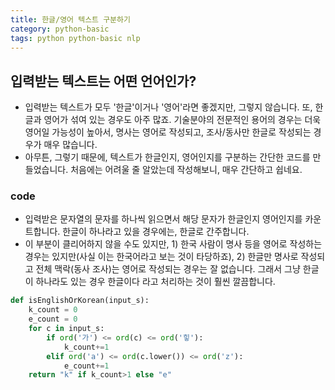```yaml
---
title: 한글/영어 텍스트 구분하기 
category: python-basic
tags: python python-basic nlp 
---
```


## 입력받는 텍스트는 어떤 언어인가? 

- 입력받는 텍스트가 모두 '한글'이거나 '영어'라면 좋겠지만, 그렇지 않습니다. 또, 한글과 영어가 섞여 있는 경우도 아주 많죠. 기술분야의 전문적인 용어의 경우는 더욱 영어일 가능성이 높아서, 명사는 영어로 작성되고, 조사/동사만 한글로 작성되는 경우가 매우 많습니다. 
- 아무튼, 그렇기 때문에, 텍스트가 한글인지, 영어인지를 구분하는 간단한 코드를 만들었습니다. 처음에는 어려울 줄 알았는데 작성해보니, 매우 간단하고 쉽네요. 

### code 

- 입력받은 문자열의 문자를 하나씩 읽으면서 해당 문자가 한글인지 영어인지를 카운트합니다. 한글이 하나라고 있을 경우에는, 한글로 간주합니다. 
- 이 부분이 클리어하지 않을 수도 있지만, 1) 한국 사람이 명사 등을 영어로 작성하는 경우는 있지만(사실 이는 한국어라고 보는 것이 타당하죠), 2) 한글만 명사로 작성되고 전체 맥락(동사 조사)는 영어로 작성되는 경우는 잘 없습니다. 그래서 그냥 한글이 하나라도 있는 경우 한글이다 라고 처리하는 것이 훨씬 깔끔합니다. 

```python
def isEnglishOrKorean(input_s):
    k_count = 0
    e_count = 0
    for c in input_s:
        if ord('가') <= ord(c) <= ord('힣'):
            k_count+=1
        elif ord('a') <= ord(c.lower()) <= ord('z'):
            e_count+=1
    return "k" if k_count>1 else "e"
```